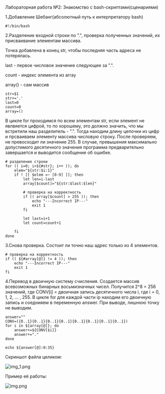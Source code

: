 Лабораторная работа №2:
Знакомство с bash-скриптами(сценариями)


1.Добавление Шебанг(абсолютный путь к интерпретатору bash)

    #!/bin/bash

2.Разделение входной строки по ".", проверка полученных значений, их присваивание элементам массива. 

Точка добавлена в конец str, чтобы последняя часть адреса не потерялась.

last - первое числовое значение следующее за ".".

count - индекс элемента из array

array() - сам массив

    str=$1 
    str+='.'
    last=0
    count=0
    array=()

В цикле for проходимся по всем элементам str, если элемент не явлвяется цифрой, то по хорошему, это должно значить, что мы встретили наш разделитель - ".".
Тогда находим длину цепочки из цифр и прсваиваем элементу массива числовую строку. После проверяем, не превосходит ли значение 255. В случае, превышения максимально допустимого десятичного значения программа предварительно завершается и выводится сообщение об ошибке.

    # разделение строки
    for (( i=0; i<${#str}; i++ )); do 
        elem="${str:$i:1}" 
        if ! [[ $elem =~ [0-9] ]]; then
            let len=i-last    
            array[$count]="${str:$last:$len}"
   
            # проверка на корректность 
            if (( array[$count] > 255 )); then
                echo "---Incorrect IP---"
                exit 1
            fi
     
            let last=i+1
            let count=count+1
  
        fi
    done

3.Снова проверка. Состоит ли точно наш адрес только из 4 элементов.

    # проверка на корректность
    if (( ${#array[@]} != 4 )); then
        echo "---Incorrect IP---"
        exit 1
    fi

4.Перевод в двоичную систему счисления. Создается массив всевозможных бинарных восьмизначных чисел.
Получится 2^8 = 256 значений, где CONV[i] = двоичная запись десятичного числа i, где i = 0, 1, 2, ... , 255. В цикле for для каждой части ip находим его двоичную запись и соеднияем в переменную answer. При выводе, лишнюю точку не выводим.

    answer=""
    CONV=({0..1}{0..1}{0..1}{0..1}{0..1}{0..1}{0..1}{0..1})
    for i in ${array[@]}; do
        answer+=${CONV[$i]}
        answer+="."
    done

    echo ${answer[@]:0:35}


Скриншот файла целиком:



![img_1.png](https://private-user-images.githubusercontent.com/180977102/387310543-a7cadcf9-dc5a-46fc-9d42-6e496f9d87ed.png?jwt=eyJhbGciOiJIUzI1NiIsInR5cCI6IkpXVCJ9.eyJpc3MiOiJnaXRodWIuY29tIiwiYXVkIjoicmF3LmdpdGh1YnVzZXJjb250ZW50LmNvbSIsImtleSI6ImtleTUiLCJleHAiOjE3MzE5NDg2MzgsIm5iZiI6MTczMTk0ODMzOCwicGF0aCI6Ii8xODA5NzcxMDIvMzg3MzEwNTQzLWE3Y2FkY2Y5LWRjNWEtNDZmYy05ZDQyLTZlNDk2ZjlkODdlZC5wbmc_WC1BbXotQWxnb3JpdGhtPUFXUzQtSE1BQy1TSEEyNTYmWC1BbXotQ3JlZGVudGlhbD1BS0lBVkNPRFlMU0E1M1BRSzRaQSUyRjIwMjQxMTE4JTJGdXMtZWFzdC0xJTJGczMlMkZhd3M0X3JlcXVlc3QmWC1BbXotRGF0ZT0yMDI0MTExOFQxNjQ1MzhaJlgtQW16LUV4cGlyZXM9MzAwJlgtQW16LVNpZ25hdHVyZT05NzY3OWM3ODU1YTc3NjViZWNhNDRmYmU1NmY1MGI0MTZkYjc5YzE0MjM2ZjY0ODg4ZTUwYjEzN2M5ZWM3ZTcyJlgtQW16LVNpZ25lZEhlYWRlcnM9aG9zdCJ9.nEQHWxaRZcuk8HERK0aBMZPGAq8-UZzne-v6kXOabJ0)




Пример её работы:



![img.png](https://private-user-images.githubusercontent.com/180977102/387310535-21cbcf2f-bb61-41c7-a89a-f2c1428caada.png?jwt=eyJhbGciOiJIUzI1NiIsInR5cCI6IkpXVCJ9.eyJpc3MiOiJnaXRodWIuY29tIiwiYXVkIjoicmF3LmdpdGh1YnVzZXJjb250ZW50LmNvbSIsImtleSI6ImtleTUiLCJleHAiOjE3MzE5NDg2MzgsIm5iZiI6MTczMTk0ODMzOCwicGF0aCI6Ii8xODA5NzcxMDIvMzg3MzEwNTM1LTIxY2JjZjJmLWJiNjEtNDFjNy1hODlhLWYyYzE0MjhjYWFkYS5wbmc_WC1BbXotQWxnb3JpdGhtPUFXUzQtSE1BQy1TSEEyNTYmWC1BbXotQ3JlZGVudGlhbD1BS0lBVkNPRFlMU0E1M1BRSzRaQSUyRjIwMjQxMTE4JTJGdXMtZWFzdC0xJTJGczMlMkZhd3M0X3JlcXVlc3QmWC1BbXotRGF0ZT0yMDI0MTExOFQxNjQ1MzhaJlgtQW16LUV4cGlyZXM9MzAwJlgtQW16LVNpZ25hdHVyZT1hZTU2YWYwOGIyNTViMjY4MWRkNzIyZDc1YWNiYTdhNzQ2NDY2MTBmZjEzY2YzMGM4N2MyZDcxYjNiNzRlMjI0JlgtQW16LVNpZ25lZEhlYWRlcnM9aG9zdCJ9.k_fcwhjXcLjTOtqArsGyZ_FPLhYCDWeqnkURIm8ng24)
